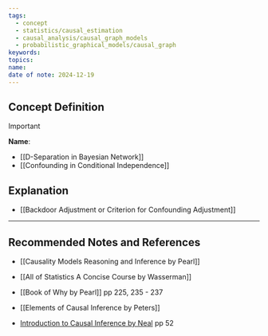 ```yaml
---
tags:
  - concept
  - statistics/causal_estimation
  - causal_analysis/causal_graph_models
  - probabilistic_graphical_models/causal_graph
keywords: 
topics: 
name: 
date of note: 2024-12-19
---
```


## Concept Definition

>[!important]
>**Name**: 



- [[D-Separation in Bayesian Network]]
- [[Confounding in Conditional Independence]]


## Explanation


- [[Backdoor Adjustment or Criterion for Confounding Adjustment]]


-----------
##  Recommended Notes and References



- [[Causality Models Reasoning and Inference by Pearl]]
- [[All of Statistics A Concise Course by Wasserman]]
- [[Book of Why by Pearl]] pp 225, 235 - 237
- [[Elements of Causal Inference by Peters]]


- [Introduction to Causal Inference by Neal](https://www.bradyneal.com/causal-inference-course) pp 52